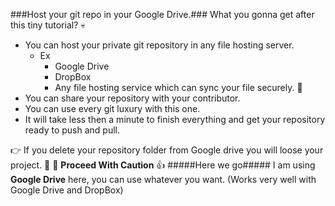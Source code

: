 ###Host your git repo in your Google Drive.###
What you gonna get after this tiny tutorial? :skull:

*	You can host your private git repository in any file hosting server.
	*	Ex
		*	Google Drive
		*	DropBox
		* Any file hosting service which can sync your file securely. :speak_no_evil:
*	You can share your repository with your contributor.
*	You can use every git luxury with this one.
*	It will take less then a minute to finish everything and get your repository ready to push and pull.

:point_right: If you delete your repository folder from Google drive you will loose your project. :no_entry_sign: :no_entry_sign: **Proceed With Caution** :+1:
#####Here we go#####
I am using **Google Drive** here, you can use whatever you want. (Works very well with Google Drive and DropBox)






